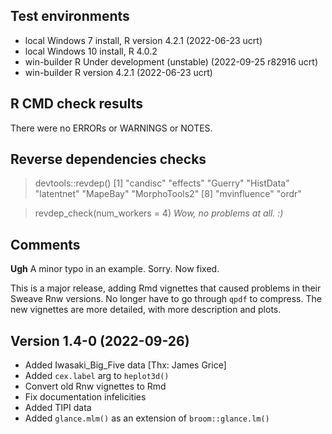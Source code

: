 ## Test environments
* local Windows 7 install, R version 4.2.1 (2022-06-23 ucrt)
* local Windows 10 install, R 4.0.2
* win-builder R Under development (unstable) (2022-09-25 r82916 ucrt)
* win-builder R version 4.2.1 (2022-06-23 ucrt)

## R CMD check results
There were no ERRORs or WARNINGS or NOTES.

## Reverse dependencies checks

> devtools::revdep()
[1] "candisc"      "effects"      "Guerry"       "HistData"     "latentnet"    "MapeBay"      "MorphoTools2"
[8] "mvinfluence"  "ordr"   

> revdep_check(num_workers = 4)
*Wow, no problems at all. :)*

## Comments
**Ugh** A minor typo in an example. Sorry.  Now fixed.

This is a major release, adding Rmd vignettes that caused problems in their Sweave Rnw versions. No longer have to go through `qpdf` to compress. The new vignettes are more detailed, with more description and plots.

## Version 1.4-0 (2022-09-26)

* Added Iwasaki_Big_Five data [Thx: James Grice]
* Added `cex.label` arg to `heplot3d()`
* Convert old Rnw vignettes to Rmd
* Fix documentation infelicities
* Added TIPI data
* Added `glance.mlm()` as an extension of `broom::glance.lm()`





